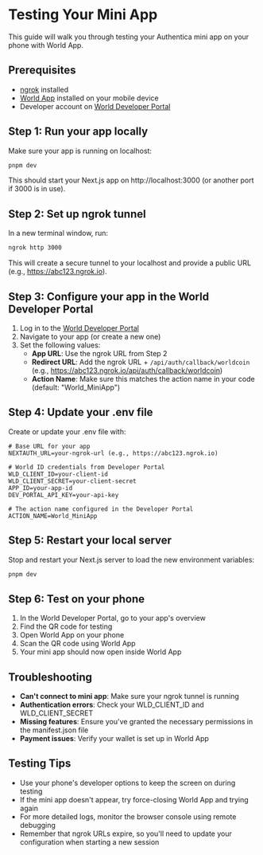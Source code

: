 # Testing Your Mini App

This guide will walk you through testing your Authentica mini app on your phone with World App.

## Prerequisites

- [ngrok](https://ngrok.com/) installed
- [World App](https://worldcoin.org/world-app) installed on your mobile device
- Developer account on [World Developer Portal](https://developer.worldcoin.org)

## Step 1: Run your app locally

Make sure your app is running on localhost:

```bash
pnpm dev
```

This should start your Next.js app on http://localhost:3000 (or another port if 3000 is in use).

## Step 2: Set up ngrok tunnel

In a new terminal window, run:

```bash
ngrok http 3000
```

This will create a secure tunnel to your localhost and provide a public URL (e.g., https://abc123.ngrok.io).

## Step 3: Configure your app in the World Developer Portal

1. Log in to the [World Developer Portal](https://developer.worldcoin.org)
2. Navigate to your app (or create a new one)
3. Set the following values:
   - **App URL**: Use the ngrok URL from Step 2
   - **Redirect URL**: Add the ngrok URL + `/api/auth/callback/worldcoin` (e.g., https://abc123.ngrok.io/api/auth/callback/worldcoin)
   - **Action Name**: Make sure this matches the action name in your code (default: "World_MiniApp")

## Step 4: Update your .env file

Create or update your .env file with:

```
# Base URL for your app
NEXTAUTH_URL=your-ngrok-url (e.g., https://abc123.ngrok.io)

# World ID credentials from Developer Portal
WLD_CLIENT_ID=your-client-id
WLD_CLIENT_SECRET=your-client-secret
APP_ID=your-app-id
DEV_PORTAL_API_KEY=your-api-key

# The action name configured in the Developer Portal
ACTION_NAME=World_MiniApp
```

## Step 5: Restart your local server

Stop and restart your Next.js server to load the new environment variables:

```bash
pnpm dev
```

## Step 6: Test on your phone

1. In the World Developer Portal, go to your app's overview
2. Find the QR code for testing
3. Open World App on your phone
4. Scan the QR code using World App
5. Your mini app should now open inside World App

## Troubleshooting

- **Can't connect to mini app**: Make sure your ngrok tunnel is running
- **Authentication errors**: Check your WLD_CLIENT_ID and WLD_CLIENT_SECRET
- **Missing features**: Ensure you've granted the necessary permissions in the manifest.json file
- **Payment issues**: Verify your wallet is set up in World App

## Testing Tips

- Use your phone's developer options to keep the screen on during testing
- If the mini app doesn't appear, try force-closing World App and trying again
- For more detailed logs, monitor the browser console using remote debugging
- Remember that ngrok URLs expire, so you'll need to update your configuration when starting a new session 